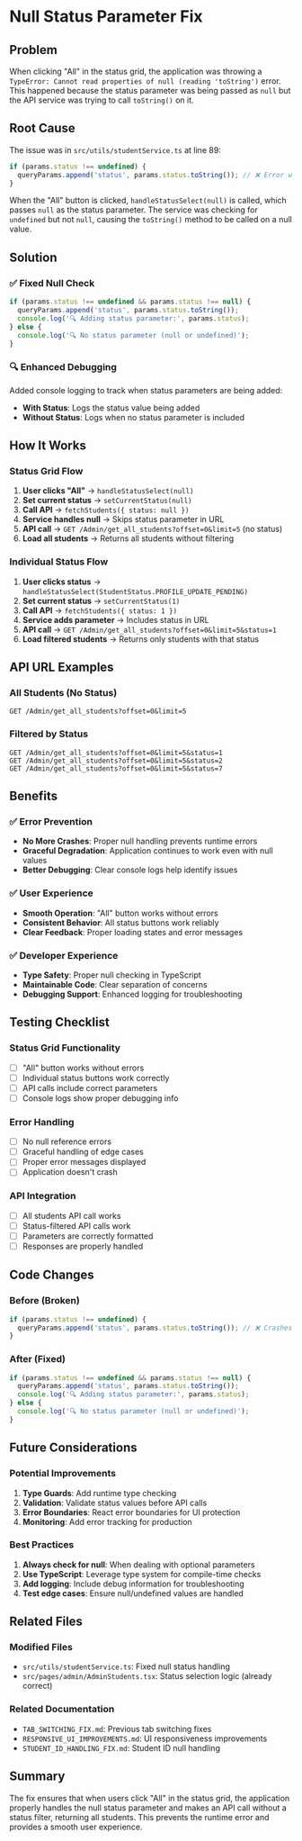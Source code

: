 # Null Status Parameter Fix

## Problem
When clicking "All" in the status grid, the application was throwing a `TypeError: Cannot read properties of null (reading 'toString')` error. This happened because the status parameter was being passed as `null` but the API service was trying to call `toString()` on it.

## Root Cause
The issue was in `src/utils/studentService.ts` at line 89:

```typescript
if (params.status !== undefined) {
  queryParams.append('status', params.status.toString()); // ❌ Error when status is null
}
```

When the "All" button is clicked, `handleStatusSelect(null)` is called, which passes `null` as the status parameter. The service was checking for `undefined` but not `null`, causing the `toString()` method to be called on a null value.

## Solution

### ✅ **Fixed Null Check**
```typescript
if (params.status !== undefined && params.status !== null) {
  queryParams.append('status', params.status.toString());
  console.log('🔍 Adding status parameter:', params.status);
} else {
  console.log('🔍 No status parameter (null or undefined)');
}
```

### 🔍 **Enhanced Debugging**
Added console logging to track when status parameters are being added:
- **With Status**: Logs the status value being added
- **Without Status**: Logs when no status parameter is included

## How It Works

### **Status Grid Flow**
1. **User clicks "All"** → `handleStatusSelect(null)`
2. **Set current status** → `setCurrentStatus(null)`
3. **Call API** → `fetchStudents({ status: null })`
4. **Service handles null** → Skips status parameter in URL
5. **API call** → `GET /Admin/get_all_students?offset=0&limit=5` (no status)
6. **Load all students** → Returns all students without filtering

### **Individual Status Flow**
1. **User clicks status** → `handleStatusSelect(StudentStatus.PROFILE_UPDATE_PENDING)`
2. **Set current status** → `setCurrentStatus(1)`
3. **Call API** → `fetchStudents({ status: 1 })`
4. **Service adds parameter** → Includes status in URL
5. **API call** → `GET /Admin/get_all_students?offset=0&limit=5&status=1`
6. **Load filtered students** → Returns only students with that status

## API URL Examples

### **All Students (No Status)**
```
GET /Admin/get_all_students?offset=0&limit=5
```

### **Filtered by Status**
```
GET /Admin/get_all_students?offset=0&limit=5&status=1
GET /Admin/get_all_students?offset=0&limit=5&status=2
GET /Admin/get_all_students?offset=0&limit=5&status=7
```

## Benefits

### ✅ **Error Prevention**
- **No More Crashes**: Proper null handling prevents runtime errors
- **Graceful Degradation**: Application continues to work even with null values
- **Better Debugging**: Clear console logs help identify issues

### ✅ **User Experience**
- **Smooth Operation**: "All" button works without errors
- **Consistent Behavior**: All status buttons work reliably
- **Clear Feedback**: Proper loading states and error messages

### ✅ **Developer Experience**
- **Type Safety**: Proper null checking in TypeScript
- **Maintainable Code**: Clear separation of concerns
- **Debugging Support**: Enhanced logging for troubleshooting

## Testing Checklist

### **Status Grid Functionality**
- [ ] "All" button works without errors
- [ ] Individual status buttons work correctly
- [ ] API calls include correct parameters
- [ ] Console logs show proper debugging info

### **Error Handling**
- [ ] No null reference errors
- [ ] Graceful handling of edge cases
- [ ] Proper error messages displayed
- [ ] Application doesn't crash

### **API Integration**
- [ ] All students API call works
- [ ] Status-filtered API calls work
- [ ] Parameters are correctly formatted
- [ ] Responses are properly handled

## Code Changes

### **Before (Broken)**
```typescript
if (params.status !== undefined) {
  queryParams.append('status', params.status.toString()); // ❌ Crashes on null
}
```

### **After (Fixed)**
```typescript
if (params.status !== undefined && params.status !== null) {
  queryParams.append('status', params.status.toString());
  console.log('🔍 Adding status parameter:', params.status);
} else {
  console.log('🔍 No status parameter (null or undefined)');
}
```

## Future Considerations

### **Potential Improvements**
1. **Type Guards**: Add runtime type checking
2. **Validation**: Validate status values before API calls
3. **Error Boundaries**: React error boundaries for UI protection
4. **Monitoring**: Add error tracking for production

### **Best Practices**
1. **Always check for null**: When dealing with optional parameters
2. **Use TypeScript**: Leverage type system for compile-time checks
3. **Add logging**: Include debug information for troubleshooting
4. **Test edge cases**: Ensure null/undefined values are handled

## Related Files

### **Modified Files**
- `src/utils/studentService.ts`: Fixed null status handling
- `src/pages/admin/AdminStudents.tsx`: Status selection logic (already correct)

### **Related Documentation**
- `TAB_SWITCHING_FIX.md`: Previous tab switching fixes
- `RESPONSIVE_UI_IMPROVEMENTS.md`: UI responsiveness improvements
- `STUDENT_ID_HANDLING_FIX.md`: Student ID null handling

## Summary

The fix ensures that when users click "All" in the status grid, the application properly handles the null status parameter and makes an API call without a status filter, returning all students. This prevents the runtime error and provides a smooth user experience. 